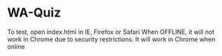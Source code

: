 # WA-Quiz
To test, open index.html in IE, Firefox or Safari
When OFFLINE, it will not work in Chrome due to security restrictions. It will work in Chrome when online